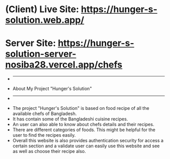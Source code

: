 # (Client) Live Site: https://hunger-s-solution.web.app/
# Server Site: https://hunger-s-solution-server-nosiba28.vercel.app/chefs

* ---------------------------------------------------------
* About My Project "Hunger's Solution"
* ---------------------------------------------------------
* The project "Hunger's Solution" is based on food recipe of all the available chefs of Bangladesh.
* It has contain some of the Bangladeshi cuisine recipes.
* An user can also able to know about chefs details and their recipes.
* There are different categories of foods. This might be helpful for the user to find the recipes easily.
* Overall this website is also provides authentication security for access a certain section and a validate user can easily use this website and see as well as choose their recipe also.